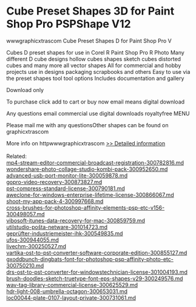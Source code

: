 # Cube Preset Shapes 3D for Paint Shop Pro PSPShape V12
wwwgraphicxtrascom Cube Preset Shapes D for Paint Shop Pro V

 Cubes D preset shapes for use in Corel R Paint Shop Pro R Photo Many different D cube designs hollow cubes shapes sketch cubes distorted cubes and many more all vector shapes All for commercial and hobby projects use in designs packaging scrapbooks and others Easy to use via the preset shapes tool tool options Includes documentation and gallery




Download only

To purchase click add to cart or buy now email means digital download

Any questions email commercial use digital downloads royaltyfree
MENU

Please mail me with any questionsOther shapes can be found on graphicxtrascom

More info on httpwwwgraphicxtrascom
[>> Detailed information](https://secure.shareit.com/shareit/product.html?productid=300237030&affiliateid=200057808)<br/><br/>Related:
<br />[mp4-stream-editor-commercial-broadcast-registration-300782816.md](https://github.com/downloadplanet/downloadplanet/blob/main/mp4-stream-editor-commercial-broadcast-registration-300782816.md)<br />[wondershare-photo-collage-studio-kombi-pack-300952650.md](https://github.com/downloadplanet/downloadplanet/blob/main/wondershare-photo-collage-studio-kombi-pack-300952650.md)<br />[advanced-usb-port-monitor-lite-300059878.md](https://github.com/downloadplanet/downloadplanet/blob/main/advanced-usb-port-monitor-lite-300059878.md)<br />[gopro-video-recovery-300873827.md](https://github.com/downloadplanet/downloadplanet/blob/main/gopro-video-recovery-300873827.md)<br />[pst-compress-standard-license-300790181.md](https://github.com/downloadplanet/downloadplanet/blob/main/pst-compress-standard-license-300790181.md)<br />[aweclone-for-windows-enterprise-lifetime-license-300866067.md](https://github.com/downloadplanet/downloadplanet/blob/main/aweclone-for-windows-enterprise-lifetime-license-300866067.md)<br />[shoot-my-app-pack-4-300997668.md](https://github.com/downloadplanet/downloadplanet/blob/main/shoot-my-app-pack-4-300997668.md)<br />[cross-brushes-for-photoshop-affinity-elements-psp-etc-v156-300498057.md](https://github.com/downloadplanet/downloadplanet/blob/main/cross-brushes-for-photoshop-affinity-elements-psp-etc-v156-300498057.md)<br />[vibosoft-itunes-data-recovery-for-mac-300859759.md](https://github.com/downloadplanet/downloadplanet/blob/main/vibosoft-itunes-data-recovery-for-mac-300859759.md)<br />[utilstudio-pošta-netware-301014723.md](https://github.com/downloadplanet/downloadplanet/blob/main/utilstudio-pošta-netware-301014723.md)<br />[geprüfter-industriemeister-ihk-300549835.md](https://github.com/downloadplanet/downloadplanet/blob/main/geprüfter-industriemeister-ihk-300549835.md)<br />[ufos-300944055.md](https://github.com/downloadplanet/downloadplanet/blob/main/ufos-300944055.md)<br />[livechm-300250527.md](https://github.com/downloadplanet/downloadplanet/blob/main/livechm-300250527.md)<br />[vartika-ost-to-pst-converter-software-corporate-edition-300855127.md](https://github.com/downloadplanet/downloadplanet/blob/main/vartika-ost-to-pst-converter-software-corporate-edition-300855127.md)<br />[gxoddbunch-dingbats-font-for-photoshop-psp-affinity-photo-etc-300750210.md](https://github.com/downloadplanet/downloadplanet/blob/main/gxoddbunch-dingbats-font-for-photoshop-psp-affinity-photo-etc-300750210.md)<br />[drs-ost-to-pst-converter-for-windowstechnician-license-301004193.md](https://github.com/downloadplanet/downloadplanet/blob/main/drs-ost-to-pst-converter-for-windowstechnician-license-301004193.md)<br />[brush-doodles-sketch-truetype-font-eps-shapes-v29-300249576.md](https://github.com/downloadplanet/downloadplanet/blob/main/brush-doodles-sketch-truetype-font-eps-shapes-v29-300249576.md)<br />[wav-tag-library-commercial-license-300625529.md](https://github.com/downloadplanet/downloadplanet/blob/main/wav-tag-library-commercial-license-300625529.md)<br />[hdr-light-008-umbrella-octagon-300653031.md](https://github.com/downloadplanet/downloadplanet/blob/main/hdr-light-008-umbrella-octagon-300653031.md)<br />[loc00044-plate-0107-layout-private-300731061.md](https://github.com/downloadplanet/downloadplanet/blob/main/loc00044-plate-0107-layout-private-300731061.md)